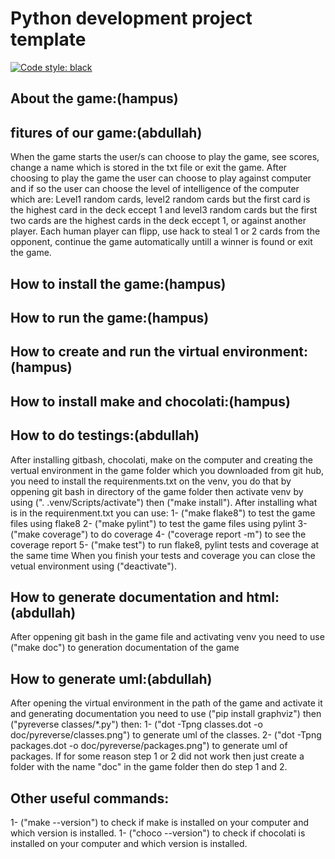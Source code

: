 Python development project template
===================================

[![Code style: black](https://img.shields.io/badge/code%20style-black-000000.svg)](https://github.com/psf/black)

About the game:(hampus)
---------------

fitures of our game:(abdullah)
--------------------
When the game starts the user/s can choose to play the game, see scores, change a name which is stored in the txt
file or exit the game.
After choosing to play the game the user can choose to play against computer and if so the user can choose the level
of intelligence of the computer which are: Level1 random cards, level2 random cards but the first card is the highest
card in the deck eccept 1 and level3 random cards but the first two cards are the highest cards in the deck eccept 1,
or against another player.
Each human player can flipp, use hack to steal 1 or 2 cards from the opponent, continue the game automatically untill
a winner is found or exit the game.

How to install the game:(hampus)
------------------------


How to run the game:(hampus)
--------------------


How to create and run the virtual environment:(hampus)
-----------------------------------


How to install make and chocolati:(hampus)
----------------------------------


How to do testings:(abdullah)
----------------
After installing gitbash, chocolati, make on the computer  and creating the vertual environment in the game folder which
you downloaded from git hub, you need to install the requirenments.txt on the venv, you do that by oppening git bash in
directory of the game folder then activate venv by using (". .venv/Scripts/activate") then ("make install").
After installing what is in the requirenment.txt you can use:
1- ("make flake8") to test the game files using flake8
2- ("make pylint") to test the game files using pylint
3- ("make coverage") to do coverage
4- ("coverage report -m") to see the coverage report
5- ("make test") to run flake8, pylint tests and coverage at the same time
When you finish your tests and coverage you can close the vetual environment using ("deactivate").

How to generate documentation and html:(abdullah)
---------------------------------------
After oppening git bash in the game file and activating venv you need to use ("make doc") to generation documentation of the
game

How to generate uml:(abdullah)
-------------------
After opening the virtual environment in the path of the game and activate it and generating documentation you need to
use ("pip install graphviz") then ("pyreverse classes/*.py") then:
1- ("dot -Tpng classes.dot -o doc/pyreverse/classes.png") to generate uml of the classes.
2- ("dot -Tpng packages.dot -o doc/pyreverse/packages.png") to generate uml of packages.
If for some reason step 1 or 2 did not work then just create a folder with the name "doc" in the game folder then do step 1 and 2.

Other useful commands:
----------------------
1- ("make --version") to check if make is installed on your computer and which version is installed.
1- ("choco --version") to check if chocolati is installed on your computer and which version is installed.
